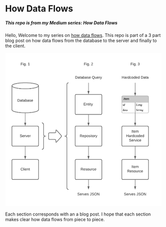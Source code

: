 # How Data Flows
##### This repo is from my Medium series: How Data Flows 

Hello, Welcome to my series on [how data flows](https://medium.com/@avalojc/how-data-flows-the-client-react-ef14db2d4361). This repo is part of a 3 part blog post on how data flows from the database to the server and finally to the client. 

![Data Flow Diagram](./1.server-data-flow/readmeimages/HowDataFlowsServerPart1of3.png)

Each section corresponds with an a blog post. I hope that each section makes clear how data flows from piece to piece.

